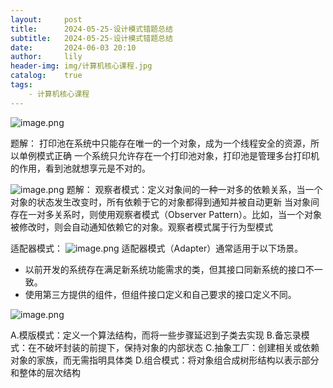 ```yaml
---
layout:     post
title:      2024-05-25-设计模式错题总结
subtitle:   2024-05-25-设计模式错题总结
date:       2024-06-03 20:10
author:     lily
header-img: img/计算机核心课程.jpg
catalog:    true
tags:
    - 计算机核心课程
---
```


![image.png](https://cdn.nlark.com/yuque/0/2024/png/1238904/1715852060411-d4e6efc9-be86-4137-a6d7-e4bccf9cfe4c.png#averageHue=%23fbf6f4&clientId=u9142031b-c225-4&from=paste&height=315&id=u955e126b&originHeight=473&originWidth=1448&originalType=binary&ratio=1.5&rotation=0&showTitle=false&size=54280&status=done&style=none&taskId=uc3d91f18-6b1c-45da-8984-151ba0f4d4f&title=&width=965.3333333333334)

题解：
打印池在系统中只能存在唯一的一个对象，成为一个线程安全的资源，所以单例模式正确
一个系统只允许存在一个打印池对象，打印池是管理多台打印机的作用，看到池就想享元是不对的。

![image.png](https://cdn.nlark.com/yuque/0/2024/png/1238904/1715852105902-9b3935c2-49fa-4891-8cb9-1e563c89a079.png#averageHue=%23f9f6f4&clientId=u9142031b-c225-4&from=paste&height=335&id=u14efa1c4&originHeight=503&originWidth=1367&originalType=binary&ratio=1.5&rotation=0&showTitle=false&size=60471&status=done&style=none&taskId=u246a5910-f94a-4917-bff0-4b2663db414&title=&width=911.3333333333334)
题解：
观察者模式：定义对象间的一种一对多的依赖关系，当一个对象的状态发生改变时，所有依赖于它的对象都得到通知并被自动更新
当对象间存在一对多关系时，则使用观察者模式（Observer Pattern）。比如，当一个对象被修改时，则会自动通知依赖它的对象。观察者模式属于行为型模式

适配器模式：
![image.png](https://cdn.nlark.com/yuque/0/2024/png/1238904/1715852265915-891cc417-052c-44ce-ad3d-cf406c12e9fb.png#averageHue=%23faf6f5&clientId=u9142031b-c225-4&from=paste&height=322&id=u8d87a12f&originHeight=483&originWidth=1140&originalType=binary&ratio=1.5&rotation=0&showTitle=false&size=48999&status=done&style=none&taskId=u07e9c781-48e8-4da7-8b1c-e6c77c70b59&title=&width=760)
适配器模式（Adapter）通常适用于以下场景。

-  以前开发的系统存在满足新系统功能需求的类，但其接口同新系统的接口不一致。 
-  使用第三方提供的组件，但组件接口定义和自己要求的接口定义不同。


![image.png](https://cdn.nlark.com/yuque/0/2024/png/1238904/1715852572518-05aee1f2-6d0c-45dd-8699-fd5c09559947.png#averageHue=%23faf5f3&clientId=u9142031b-c225-4&from=paste&height=284&id=u5f7af9d3&originHeight=426&originWidth=890&originalType=binary&ratio=1.5&rotation=0&showTitle=false&size=41030&status=done&style=none&taskId=u6fbb9db5-31f8-4f0f-aec8-83b6acf331d&title=&width=593.3333333333334)

A.模版模式：定义一个算法结构，而将一些步骤延迟到子类去实现
B.备忘录模式：在不破坏封装的前提下，保持对象的内部状态
C.抽象工厂：创建相关或依赖对象的家族，而无需指明具体类
D.组合模式：将对象组合成树形结构以表示部分和整体的层次结构


